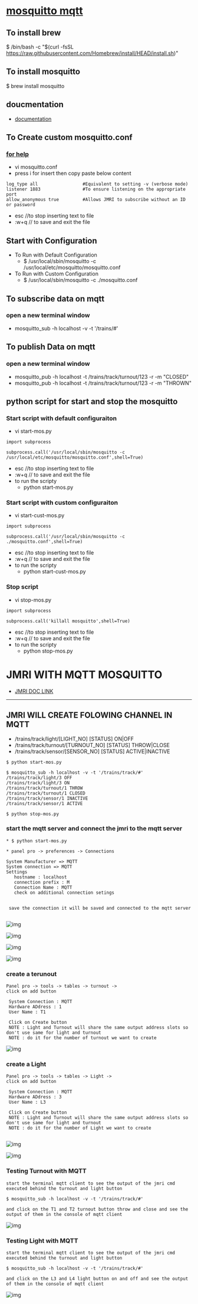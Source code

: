 

# [mosquitto mqtt](https://mosquitto.org/)


## To install brew 
$ /bin/bash -c "$(curl -fsSL https://raw.githubusercontent.com/Homebrew/install/HEAD/install.sh)"

## To install mosquitto
$ brew install mosquitto


## doucmentation 
* [documentation](https://mosquitto.org/man/mosquitto-8.html)


## To Create custom mosquitto.conf
### [for help ](https://mosquitto.org/man/mosquitto-conf-5.html)
* vi mosquitto.conf
* press i for insert then copy paste below content 
```
log_type all                 #Equivalent to setting -v (verbose mode)
listener 1883                #To ensure listening on the appropriate port
allow_anonymous true         #Allows JMRI to subscribe without an ID or password
```
* esc //to stop inserting text to file
* :w+q  // to save and exit the file 

## Start with Configuration  
* To Run with Default Configuration 
	* $ /usr/local/sbin/mosquitto -c /usr/local/etc/mosquitto/mosquitto.conf
* To Run with Custom Configuration 
	* $ /usr/local/sbin/mosquitto -c ./mosquitto.conf

## To subscribe data on mqtt 
### open a new terminal window 
* mosquitto_sub -h localhost -v -t '/trains/#'

## To publish Data on mqtt 
### open a new terminal window 
* mosquitto_pub -h localhost -t /trains/track/turnout/123 -r -m "CLOSED"
* mosquitto_pub -h localhost -t /trains/track/turnout/123 -r -m "THROWN" 


## python script for start and stop the mosquitto
### Start script with default configuraiton 
* vi start-mos.py
```
import subprocess

subprocess.call('/usr/local/sbin/mosquitto -c /usr/local/etc/mosquitto/mosquitto.conf',shell=True)
```
* esc //to stop inserting text to file
* :w+q  // to save and exit the file 
* to run the scripty 
	* python start-mos.py 

### Start script with custom configuraiton 
* vi start-cust-mos.py
```
import subprocess

subprocess.call('/usr/local/sbin/mosquitto -c ./mosquitto.conf',shell=True)
```
* esc //to stop inserting text to file
* :w+q  // to save and exit the file 
* to run the scripty 
	* python start-cust-mos.py



### Stop script 
* vi stop-mos.py
```
import subprocess

subprocess.call('killall mosquitto',shell=True)
```
* esc //to stop inserting text to file
* :w+q  // to save and exit the file 
* to run the scripty 
	* python stop-mos.py 

# JMRI WITH MQTT MOSQUITTO
* [JMRI DOC LINK ](https://www.jmri.org/help/en/html/hardware/mqtt/index.shtml)

----

## JMRI WILL CREATE FOLOWING CHANNEL IN MQTT
* /trains/track/light/[LIGHT_NO] [STATUS] ON|OFF
* /trains/track/turnout/[TURNOUT_NO] [STATUS] THROW|CLOSE
* /trains/track/sensor/[SENSOR_NO] [STATUS] ACTIVE|INACTIVE

```
$ python start-mos.py

$ mosquitto_sub -h localhost -v -t '/trains/track/#'
/trains/track/light/3 OFF
/trains/track/light/3 ON
/trains/track/turnout/1 THROW
/trains/track/turnout/1 CLOSED
/trains/track/sensor/1 INACTIVE
/trains/track/sensor/1 ACTIVE

$ python stop-mos.py

```



### start the mqtt server and connect the jmri to the mqtt server 
```
* $ python start-mos.py

* panel pro -> preferences -> Connections 

System Manufacturer => MQTT
System connection => MQTT 
Settings 
   hostname : localhost
   connection prefix : M 
   Connection Name : MQTT 
   check on additional connection setings 


 save the connection it will be saved and connected to the mqtt server 


```

![img](/DOCUMENTS/JMRI-MOSQUITTO-MQTT/images/1.png)

![img](/DOCUMENTS/JMRI-MOSQUITTO-MQTT/images/2.png)

![img](/DOCUMENTS/JMRI-MOSQUITTO-MQTT/images/3.png)

![img](/DOCUMENTS/JMRI-MOSQUITTO-MQTT/images/4.png)

### create a terunout  
```
Panel pro -> tools -> tables -> turnout -> 
click on add button 

 System Connection : MQTT 
 Hardware ADdress : 1 
 User Name : T1 

 Click on Create button 
 NOTE : Light and Turnout will share the same output address slots so don't use same for light and turnout 
 NOTE : do it for the number of turnout we want to create 

```
![img](/DOCUMENTS/JMRI-MOSQUITTO-MQTT/images/5.png)

### create a Light  
```
Panel pro -> tools -> tables -> Light -> 
click on add button 

 System Connection : MQTT 
 Hardware ADdress : 3 
 User Name : L3 

 Click on Create button 
 NOTE : Light and Turnout will share the same output address slots so don't use same for light and turnout 
 NOTE : do it for the number of Light we want to create 


```

![img](/DOCUMENTS/JMRI-MOSQUITTO-MQTT/images/6.png)

![img](/DOCUMENTS/JMRI-MOSQUITTO-MQTT/images/7.png)

### Testing Turnout with MQTT 
```
start the terminal mqtt client to see the output of the jmri cmd executed behind the turnout and light button 

$ mosquitto_sub -h localhost -v -t '/trains/track/#'

and click on the T1 and T2 turnout button throw and close and see the output of them in the console of mqtt client 

```
![img](/DOCUMENTS/JMRI-MOSQUITTO-MQTT/images/8.png)

### Testing Light with MQTT 
```
start the terminal mqtt client to see the output of the jmri cmd executed behind the turnout and light button 

$ mosquitto_sub -h localhost -v -t '/trains/track/#'

and click on the L3 and L4 light button on and off and see the output of them in the console of mqtt client 

```
![img](/DOCUMENTS/JMRI-MOSQUITTO-MQTT/images/9.png)



